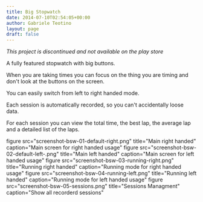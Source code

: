 ```yaml
---
title: Big Stopwatch
date: 2014-07-10T02:54:05+00:00
author: Gabriele Teotino
layout: page
draft: false
---
```


*This project is discontinued and not available on the play store*

A fully featured stopwatch with big buttons.

When you are taking times you can focus on the thing you are timing and don't look at the buttons on the screen.

You can easily switch from left to right handed mode.

Each session is automatically recorded, so you can't accidentally loose data.

For each session you can view the total time, the best lap, the average lap and a detailed list of the laps.

figure src="screenshot-bsw-01-default-right.png" title="Main right handed" caption="Main screen for right handed usage"
figure src="screenshot-bsw-02-default-left-.png" title="Main left handed" caption="Main screen for left handed usage"
figure src="screenshot-bsw-03-running-right.png" title="Running right handed" caption="Running mode for right handed usage"
figure src="screenshot-bsw-04-running-left.png" title="Running left handed" caption="Running mode for left handed usage"
figure src="screenshot-bsw-05-sessions.png" title="Sessions Managment" caption="Show all recorderd sessions"
